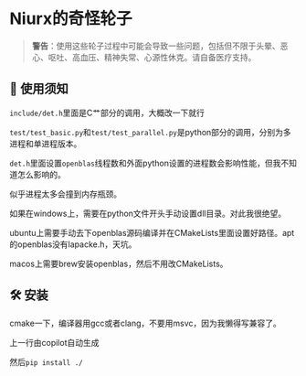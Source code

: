 
# Niurx的奇怪轮子

> **警告**：使用这些轮子过程中可能会导致一些问题，包括但不限于头晕、恶心、呕吐、高血压、精神失常、心源性休克。请自备医疗支持。

## 🤡 使用须知

`include/det.h`里面是C艹部分的调用，大概改一下就行

`test/test_basic.py`和`test/test_parallel.py`是python部分的调用，分别为多进程和单进程版本。

`det.h`里面设置`openblas`线程数和外面python设置的进程数会影响性能，但我不知道怎么影响的。

似乎进程太多会撞到内存瓶颈。

如果在windows上，需要在python文件开头手动设置dll目录。对此我很绝望。

ubuntu上需要手动去下openblas源码编译并在CMakeLists里面设置好路径。apt的openblas没有lapacke.h，天坑。

macos上需要brew安装openblas，然后不用改CMakeLists。

## 🛠️ 安装

cmake一下，编译器用gcc或者clang，不要用msvc，因为我懒得写兼容了。

上一行由copilot自动生成

然后`pip install ./`

